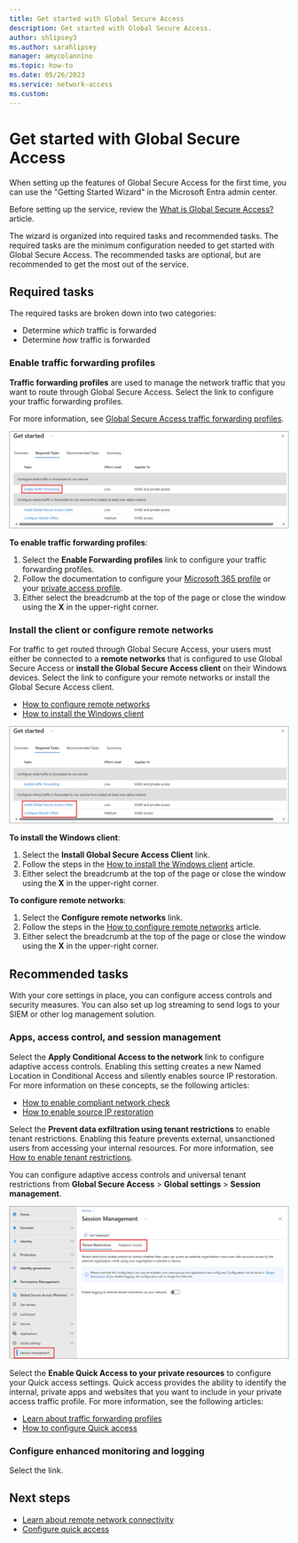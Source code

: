 ```yaml
---
title: Get started with Global Secure Access
description: Get started with Global Secure Access.
author: shlipsey3
ms.author: sarahlipsey
manager: amycolannino
ms.topic: how-to
ms.date: 05/26/2023
ms.service: network-access
ms.custom: 
---
```


# Get started with Global Secure Access

When setting up the features of Global Secure Access for the first time, you can use the "Getting Started Wizard" in the Microsoft Entra admin center.

Before setting up the service, review the [What is Global Secure Access?](overview-what-is-global-secure-access.md) article.

The wizard is organized into required tasks and recommended tasks. The required tasks are the minimum configuration needed to get started with Global Secure Access. The recommended tasks are optional, but are recommended to get the most out of the service.

## Required tasks

The required tasks are broken down into two categories:
- Determine *which* traffic is forwarded
- Determine *how* traffic is forwarded

### Enable traffic forwarding profiles

**Traffic forwarding profiles** are used to manage the network traffic that you want to route through Global Secure Access. Select the link to configure your traffic forwarding profiles.

For more information, see [Global Secure Access traffic forwarding profiles](concept-traffic-forwarding.md).

![Screenshot of the enable traffic forwarding profiles options.](media/how-to-get-started-with-global-secure-access/wizard-start-traffic-forwarding-profiles.png)

**To enable traffic forwarding profiles**:

1. Select the **Enable Forwarding profiles** link to configure your traffic forwarding profiles.
1. Follow the documentation to configure your [Microsoft 365 profile](how-to-enable-m365-profile.md) or your [private access profile](how-to-enable-private-access-profile.md).
1. Either select the breadcrumb at the top of the page or close the window using the **X** in the upper-right corner.

### Install the client or configure remote networks

For traffic to get routed through Global Secure Access, your users must either be connected to a **remote networks** that is configured to use Global Secure Access or **install the Global Secure Access client** on their Windows devices. Select the link to configure your remote networks or install the Global Secure Access client.

- [How to configure remote networks](how-to-manage-remote-networks.md)
- [How to install the Windows client](how-to-install-windows-client.md)

![Screenshot of the install client and create remote networks options.](media/how-to-get-started-with-global-secure-access/wizard-client-install-branch-locations.png)

**To install the Windows client**:

1. Select the **Install Global Secure Access Client** link.
1. Follow the steps in the [How to install the Windows client](how-to-install-windows-client.md) article.
1. Either select the breadcrumb at the top of the page or close the window using the **X** in the upper-right corner.

**To configure remote networks**:

1. Select the **Configure remote networks** link.
1. Follow the steps in the [How to configure remote networks](how-to-manage-remote-networks.md) article.
1. Either select the breadcrumb at the top of the page or close the window using the **X** in the upper-right corner.

## Recommended tasks

With your core settings in place, you can configure access controls and security measures. You can also set up log streaming to send logs to your SIEM or other log management solution.

### Apps, access control, and session management

Select the **Apply Conditional Access to the network** link to configure adaptive access controls. Enabling this setting creates a new Named Location in Conditional Access and silently enables source IP restoration. For more information on these concepts, se the following articles:

- [How to enable compliant network check](how-to-compliant-network.md)
- [How to enable source IP restoration](how-to-source-ip-restoration.md)

Select the **Prevent data exfiltration using tenant restrictions** to enable tenant restrictions. Enabling this feature prevents external, unsanctioned users from accessing your internal resources. For more information, see [How to enable tenant restrictions](how-to-universal-tenant-restrictions.md).

You can configure adaptive access controls and universal tenant restrictions from **Global Secure Access** > **Global settings** > **Session management**.

![Screenshot of the session management options in Global Secure Access.](media/how-to-get-started-with-global-secure-access/session-management.png)

Select the **Enable Quick Access to your private resources** to configure your Quick access settings. Quick access provides the ability to identify the internal, private apps and websites that you want to include in your private access traffic profile. For more information, see the following articles:

- [Learn about traffic forwarding profiles](concept-traffic-forwarding.md)
- [How to configure Quick access](how-to-configure-quick-access.md)

### Configure enhanced monitoring and logging

Select the link.

## Next steps

- [Learn about remote network connectivity](concept-remote-network-connectivity.md)
- [Configure quick access](how-to-configure-quick-access.md)


